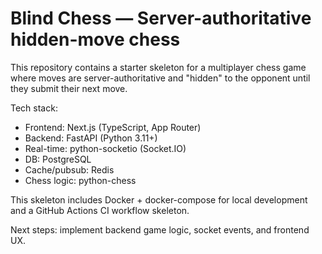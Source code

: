 # Blind Chess — Server-authoritative hidden-move chess

This repository contains a starter skeleton for a multiplayer chess game where moves are server-authoritative and "hidden" to the opponent until they submit their next move.

Tech stack:
- Frontend: Next.js (TypeScript, App Router)
- Backend: FastAPI (Python 3.11+)
- Real-time: python-socketio (Socket.IO)
- DB: PostgreSQL
- Cache/pubsub: Redis
- Chess logic: python-chess

This skeleton includes Docker + docker-compose for local development and a GitHub Actions CI workflow skeleton.

Next steps: implement backend game logic, socket events, and frontend UX.
